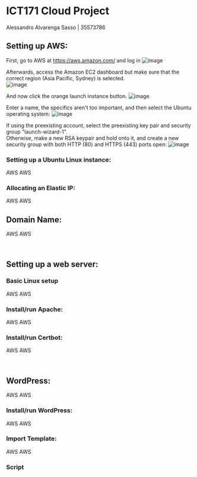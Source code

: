# ICT171 Cloud Project
Alessandro Alvarenga Sasso | 35573786


## Setting up AWS:
First, go to AWS at https://aws.amazon.com/ and log in
![image](https://github.com/user-attachments/assets/dfe22857-3b4f-4fb0-be1d-0dfe13301f62)  

  
Afterwards, access the Amazon EC2 dashboard but make sure that the correct region (Asia Pacific, Sydney) is selected.  
![image](https://github.com/user-attachments/assets/006d8ecd-0403-448e-b5c6-c5fc8ffa86dc)  

  
And now click the orange launch instance button.
![image](https://github.com/user-attachments/assets/14a696ed-4b48-433e-8d5f-2788e10cfa8b)    

  
Enter a name, the specifics aren't too important, and then select the Ubuntu operating system:
![image](https://github.com/user-attachments/assets/516a5a0c-93e7-43a9-9d09-fb465d021d80)    

  
If using the preexisting account, select the preexisting key pair and security group "launch-wizard-1".  
Otherwise, make a new RSA keypair and hold onto it, and create a new security group with both HTTP (80) and HTTPS (443) ports open:
![image](https://github.com/user-attachments/assets/da1ee96a-5d13-494f-adf7-6d20de2b6e07)    



### Setting up a Ubuntu Linux instance:
AWS
AWS
### Allocating an Elastic IP:
AWS
AWS


## Domain Name:
AWS
AWS

 
## Setting up a web server:
### Basic Linux setup
AWS
AWS
### Install/run Apache:
AWS
AWS
### Install/run Certbot:
AWS
AWS

 
## WordPress:
AWS
AWS
### Install/run WordPress:
AWS
AWS
### Import Template:
AWS
AWS

### Script




